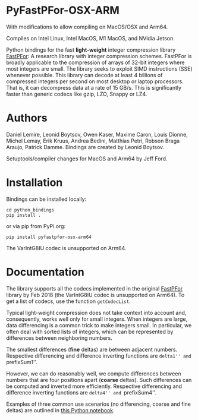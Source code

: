 # PyFastPFor-OSX-ARM

With modifications to allow compiling on MacOS/OSX and Arm64.

Compiles on Intel Linux, Intel MacOS, M1 MacOS, and NVidia Jetson.

Python bindings for the fast **light-weight** integer compression library [FastPFor](https://github.com/lemire/FastPFor): A research library with integer compression schemes. FastPFor is broadly applicable to the compression of arrays of 32-bit integers where most integers are small. The library seeks to exploit SIMD instructions (SSE) whenever possible. This library can decode at least 4 billions of compressed integers per second on most desktop or laptop processors. That is, it can decompress data at a rate of 15 GB/s. This is significantly faster than generic codecs like gzip, LZO, Snappy or LZ4.

# Authors

Daniel Lemire, Leonid Boytsov, Owen Kaser, Maxime Caron, Louis Dionne, Michel Lemay, Erik Kruus, Andrea Bedini, Matthias Petri, Robson Braga Araujo, Patrick Damme. Bindings are created by Leonid Boytsov.

Setuptools/compiler changes for MacOS and Arm64 by Jeff Ford.

# Installation

Bindings can be installed locally:
```
cd python_bindings
pip install .
```
or via pip from PyPi.org:
```
pip install pyfastpfor-osx-arm64
```

The VarIntG8IU codec is unsupported on Arm64.


# Documentation

The library supports all the codecs implemented in the original [FastPFor](https://github.com/lemire/FastPFor) library by Feb 2018 (the VarIntG8IU codec is unsupported on Arm64). To get a list of codecs, use the function ``getCodecList``.

Typical light-weight compression does not take context into account and, consequently, works well only for small integers. When integers are large, data differencing is a common trick to make integers small. In particular, we often deal with sorted lists of integers, which can be represented by differences between neighboring numbers.

The smallest differences (**fine** deltas) are between adjacent numbers. Respective differencing and difference inverting functions are ``delta1'' and ``prefixSum1''.

However, we can do reasonably well, we compute differences between numbers that are four positions apart (**coarse** deltas). Such differences can be computed and inverted more efficiently.  Respective differencing and difference inverting functions are ``delta4'' and ``prefixSum4''.

Examples of three common use scenarios (no differencing, coarse and fine deltas) are outlined in [this Python notebook](python_bindings/examples.ipynb).
